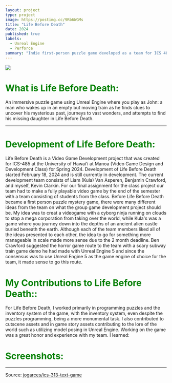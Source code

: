```yaml
---
layout: project
type: project
image: https://postimg.cc/9Rb6WGMs
title: "Life Before Death"
date: 2024
published: true
labels:
  - Unreal Engine
  - Perforce
summary: "Indie first-person puzzle game developed as a team for ICS 485."
---
```


<img class="img-fluid" src="https://liamkula.github.io/img/LBD_Banner.png">

<h1 style="color:green;">What is Life Before Death:</h1>

An immersive puzzle game using Unreal Engine where you play as John: a man who wakes up in an empty but moving train as he finds clues to uncover his mysterious past, journeys to vast wonders, and attempts to find his missing daughter in Life Before Death.

<hr>


  <h1 style="color:green;">Development of Life Before Death:</h1>
Life Before Death is a Video Game Development project that was created for ICS-485 at the University of Hawai’i at Manoa (Video Game Design and Development Class) for Spring 2024. Development of Life Before Death started February 18, 2024 and is still currently in development. The current development team consists of Liam (Kula) Van Asperen, Benjamin Crawford, and myself, Kevin Clarkin. For our final assignment for the class project our team had to make a fully playable video game by the end of the semester with a team consisting of students from the class. Before Life Before Death became a first person puzzle mystery game, there were many different ideas from the team on what the group game development project should be. My idea was to creat a videogame with a cyborg ninja running on clouds to stop a mega corporation from taking over the world, while Kula's was a game where you journey down into the depths of an ancient alien castle buried beneath the earth. Although each of the team members liked all of the ideas presented to each other, the idea to go for something more manageable in scale made more sense due to the 2 month deadline. Ben Crawford suggested the horror game route to the team with a scary subway train game demo he had made with Unreal Engine 5 and since the consensus was to use Unreal Engine 5 as the game engine of choice for the team, it made sense to go this route.

   <h1 style="color:green;">My Contributions to Life Before Death::</h1>
For Life Before Death, I worked primarily in programming puzzles and the inventory system of the game, with the inventory system, even despite the puzzles programming, being a more monumental task. I also contributed to cutscene assets and in game story assets contributing to the lore of the world such as utilizing model posing in Unreal Engine. Working on the game was a great honor and experience with my team. I learned:

  <h1 style="color:green;">Screenshots:</h1>


<hr>

Source: <a href="https://github.com/jogarces/ics-313-text-game"><i class="large github icon "></i>jogarces/ics-313-text-game</a>
